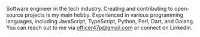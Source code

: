 Software engineer in the tech industry.
Creating and contributing to open-source projects is my main hobby.
Experienced in various programming languages, including JavaScript, TypeScript, Python, Perl, Dart, and Golang.
You can reach out to me via officer47p@gmail.com or connect on LinkedIn.








<!--
**officer47p/officer47p** is a ✨ _special_ ✨ repository because its `README.md` (this file) appears on your GitHub profile.
### Hi there 👋
Here are some ideas to get you started:

- 🔭 I’m currently working on ...
- 🌱 I’m currently learning ...
- 👯 I’m looking to collaborate on ...
- 🤔 I’m looking for help with ...
- 💬 Ask me about ...
- 📫 How to reach me: ...
- 😄 Pronouns: ...
- ⚡ Fun fact: ...
-->
